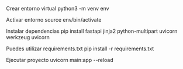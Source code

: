 Crear entorno virtual
python3 -m venv env

Activar entorno
source env/bin/activate

Instalar dependencias
pip install fastapi jinja2 python-multipart uvicorn werkzeug uvicorn

Puedes utilizar requirements.txt
pip install -r requirements.txt

Ejecutar proyecto
uvicorn main:app --reload
